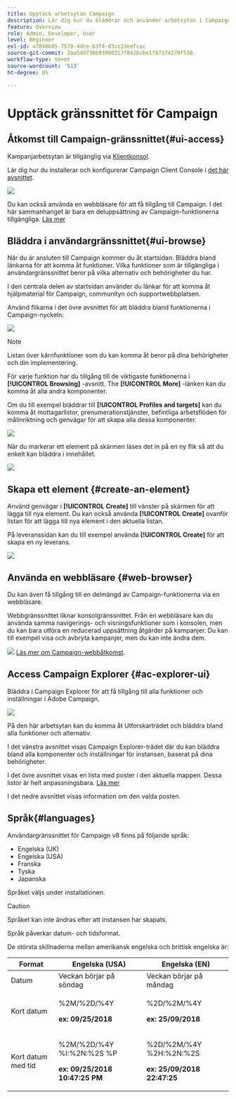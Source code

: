 ```yaml
---
title: Upptäck arbetsytan Campaign
description: Lär dig hur du bläddrar och använder arbetsytan i Campaign
feature: Overview
role: Admin, Developer, User
level: Beginner
exl-id: a7846b95-7570-4dce-b3f4-d3cc23eefcac
source-git-commit: 2aa5dd736b93990317f842bcbe1f87374279f538
workflow-type: tm+mt
source-wordcount: '513'
ht-degree: 0%

---
```


# Upptäck gränssnittet för Campaign

## Åtkomst till Campaign-gränssnittet{#ui-access}

Kampanjarbetsytan är tillgänglig via [Klientkonsol](../architecture/general-architecture.md).

Lär dig hur du installerar och konfigurerar Campaign Client Console i [det här avsnittet](../start/connect.md).

![](assets/home-page.png)

Du kan också använda en webbläsare för att få tillgång till Campaign. I det här sammanhanget är bara en deluppsättning av Campaign-funktionerna tillgängliga. [Läs mer](#web-browser)

## Bläddra i användargränssnittet{#ui-browse}

När du är ansluten till Campaign kommer du åt startsidan. Bläddra bland länkarna för att komma åt funktioner. Vilka funktioner som är tillgängliga i användargränssnittet beror på vilka alternativ och behörigheter du har.

I den centrala delen av startsidan använder du länkar för att komma åt hjälpmaterial för Campaign, communityn och supportwebbplatsen.

Använd flikarna i det övre avsnittet för att bläddra bland funktionerna i Campaign-nyckeln:

![](assets/overview-home.png)

>[!NOTE]
>
>Listan över kärnfunktioner som du kan komma åt beror på dina behörigheter och din implementering.

För varje funktion har du tillgång till de viktigaste funktionerna i **[!UICONTROL Browsing]** -avsnitt. The **[!UICONTROL More]** -länken kan du komma åt alla andra komponenter.

Om du till exempel bläddrar till **[!UICONTROL Profiles and targets]** kan du komma åt mottagarlistor, prenumerationstjänster, befintliga arbetsflöden för målinriktning och genvägar för att skapa alla dessa komponenter.

![](assets/overview-list.png)

När du markerar ett element på skärmen läses det in på en ny flik så att du enkelt kan bläddra i innehållet.

![](assets/new-tab.png)

## Skapa ett element {#create-an-element}

Använd genvägar i **[!UICONTROL Create]** till vänster på skärmen för att lägga till nya element. Du kan också använda **[!UICONTROL Create]** ovanför listan för att lägga till nya element i den aktuella listan.

På leveranssidan kan du till exempel använda **[!UICONTROL Create]** för att skapa en ny leverans.

![](assets/new-recipient.png)

## Använda en webbläsare {#web-browser}

Du kan även få tillgång till en delmängd av Campaign-funktionerna via en webbläsare.

Webbgränssnittet liknar konsolgränssnittet. Från en webbläsare kan du använda samma navigerings- och visningsfunktioner som i konsolen, men du kan bara utföra en reducerad uppsättning åtgärder på kampanjer. Du kan till exempel visa och avbryta kampanjer, men du kan inte ändra dem.

![](../assets/do-not-localize/glass.png) [Läs mer om Campaign-webbåtkomst](../start/connect.md#web-access).

## Access Campaign Explorer {#ac-explorer-ui}

Bläddra i Campaign Explorer för att få tillgång till alla funktioner och inställningar i Adobe Campaign.

![](assets/explorer.png)

På den här arbetsytan kan du komma åt Utforskarträdet och bläddra bland alla funktioner och alternativ.

I det vänstra avsnittet visas Campaign Explorer-trädet där du kan bläddra bland alla komponenter och inställningar för instansen, baserat på dina behörigheter.

I det övre avsnittet visas en lista med poster i den aktuella mappen. Dessa listor är helt anpassningsbara. [Läs mer](../config/ui-settings.md)

I det nedre avsnittet visas information om den valda posten.

## Språk{#languages}

Användargränssnittet för Campaign v8 finns på följande språk:

* Engelska (UK)
* Engelska (USA)
* Franska
* Tyska
* Japanska

Språket väljs under installationen.

>[!CAUTION]
>
>Språket kan inte ändras efter att instansen har skapats.

Språk påverkar datum- och tidsformat.

De största skillnaderna mellan amerikansk engelska och brittisk engelska är:

<table> 
 <thead> 
  <tr> 
   <th> Format<br /> </th> 
   <th> Engelska (USA)<br /> </th> 
   <th> Engelska (EN)<br /> </th> 
  </tr> 
 </thead> 
 <tbody> 
  <tr> 
   <td> Datum<br /> </td> 
   <td> Veckan börjar på söndag<br /> </td> 
   <td> Veckan börjar på måndag<br /> </td> 
  </tr> 
  <tr> 
   <td> Kort datum<br /> </td> 
   <td> <p>%2M/%2D/%4Y</p><p><strong>ex: 09/25/2018</strong></p> </td> 
   <td> <p>%2D/%2M/%4Y</p><p><strong>ex: 25/09/2018</strong></p> </td> 
  </tr> 
  <tr> 
   <td> Kort datum med tid<br /> </td> 
   <td> <p>%2M/%2D/%4Y %I:%2N:%2S %P</p><p><strong>ex: 09/25/2018 10:47:25 PM</strong></p> </td> 
   <td> <p>%2D/%2M/%4Y %2H:%2N:%2S</p><p><strong>ex: 25/09/2018 22:47:25</strong></p> </td> 
  </tr> 
 </tbody> 
</table>
